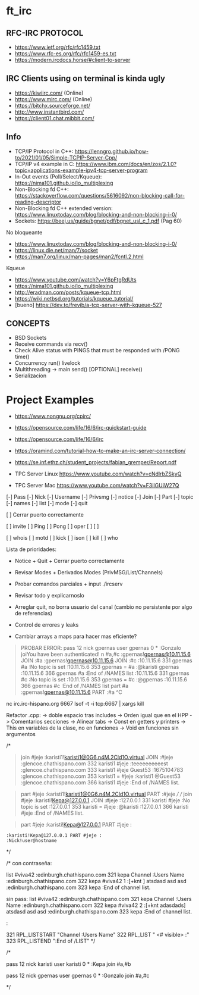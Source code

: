 # ft_irc

## RFC-IRC PROTOCOL
- https://www.ietf.org/rfc/rfc1459.txt
- https://www.rfc-es.org/rfc/rfc1459-es.txt
- https://modern.ircdocs.horse/#client-to-server

## IRC Clients using on terminal is kinda ugly
- https://kiwiirc.com/              (Online)
- https://www.mirc.com/             (Online)
- https://bitchx.sourceforge.net/
- http://www.instantbird.com/
- https://client01.chat.mibbit.com/


## Info
- TCP/IP Protocol in C++: https://lenngro.github.io/how-to/2021/01/05/Simple-TCPIP-Server-Cpp/
- TCP/IP v4 example in C: https://www.ibm.com/docs/en/zos/2.1.0?topic=applications-example-ipv4-tcp-server-program
- In-Out events (Poll/Select/Kqueue): https://nima101.github.io/io_multiplexing 
- Non-Blocking fd C++: https://stackoverflow.com/questions/5616092/non-blocking-call-for-reading-descriptor
- Non-Blocking fd C++ extended version: https://www.linuxtoday.com/blog/blocking-and-non-blocking-i-0/
- Sockets: https://beej.us/guide/bgnet/pdf/bgnet_usl_c_1.pdf (Pag 60)

No bloqueante
- https://www.linuxtoday.com/blog/blocking-and-non-blocking-i-0/
- https://linux.die.net/man/7/socket
- https://man7.org/linux/man-pages/man2/fcntl.2.html

Kqueue
- https://www.youtube.com/watch?v=Y6pFtgRdUts
- https://nima101.github.io/io_multiplexing
- http://eradman.com/posts/kqueue-tcp.html
- https://wiki.netbsd.org/tutorials/kqueue_tutorial/
- [bueno] https://dev.to/frevib/a-tcp-server-with-kqueue-527



## CONCEPTS
* BSD Sockets
* Receive commands via recv()
* Check Alive status with PINGS that must be responded with /PONG time()
* Concurrency run() livelock
* Multithreading -> main
                    send() [OPTIONAL]
                    receive()
* Serializacion

# Project Examples
- https://www.nongnu.org/cpirc/
- https://opensource.com/life/16/6/irc-quickstart-guide
- https://opensource.com/life/16/6/irc
- https://oramind.com/tutorial-how-to-make-an-irc-server-connection/
- https://se.inf.ethz.ch/student_projects/fabian_gremper/Report.pdf

- TPC Server Linux https://www.youtube.com/watch?v=cNdlrbZSkyQ
- TPC Server Mac https://www.youtube.com/watch?v=F3iIGUiW27Q



[-] Pass
[-] Nick
[-] Username
[-] Privsmg
[-] notice
[-] Join
[-] Part
[-] topic
[-] names
[-] list
[-] mode
[-] quit


[ ] Cerrar puerto correctamente

[ ] invite
[ ] Ping
[ ] Pong
[ ] oper
[ ] 
[ ] 

[ ] whois
[ ] motd
[ ] kick
[ ] ison
[ ] kill
[ ] who

Lista de prioridades:
- Notice + Quit + Cerrar puerto correctamente
- Revisar Modes + Derivados Modes (PrivMSG/List/Channels)
- Probar comandos parciales + input ./ircserv
- Revisar todo y explicarnoslo

- Arreglar quit, no borra usuario del canal (cambio no persistente por algo de referencias)
- Control de errores y leaks
- Cambiar arrays a maps para hacer mas eficiente?

> PROBAR ERROR:
pass 12
nick gpernas
user gpernas 0 * :Gonzalo
joiYou have been authenticated!
n #a,#c
:gpernas!gpernas@10.11.15.6 JOIN :#a
:gpernas!gpernas@10.11.15.6 JOIN :#c
:10.11.15.6 331 gpernas #a :No topic is set
:10.11.15.6 353 gpernas = #a :@karisti gpernas
:10.11.15.6 366 gpernas #a :End of /NAMES list
:10.11.15.6 331 gpernas #c :No topic is set
:10.11.15.6 353 gpernas = #c :@gpernas
:10.11.15.6 366 gpernas #c :End of /NAMES list
part #a
:gpernas!gpernas@10.11.15.6 PART :#a
^C

nc irc.irc-hispano.org 6667
lsof -t -i tcp:6667 | xargs kill


Refactor .cpp:
-> doble espacio tras includes
-> Orden igual que en el HPP
-> Comentarios secciones
-> Alinear tabs
-> Const en getters y printers
-> This en variables de la clase, no en funciones
-> Void en funciones sin argumentos



/*
> join #jeje
	:karisti1!karisti1@0G6.n4M.2Cld1O.virtual JOIN :#jeje
	:glencoe.chathispano.com 332 karisti1 #jeje :teeeeeeeeeest
	:glencoe.chathispano.com 333 karisti1 #jeje Guest53 :1675104783
	:glencoe.chathispano.com 353 karisti1 = #jeje :karisti1 @Guest53
	:glencoe.chathispano.com 366 karisti1 #jeje :End of /NAMES list.


> part #jeje
	:karisti1!karisti1@0G6.n4M.2Cld1O.virtual PART :#jeje
*/
/*
> join #jeje
	:karisti!Kepa@127.0.0.1 JOIN :#jeje
	:127.0.0.1 331 karisti #jeje :No topic is set
	:127.0.0.1 353 karisti = #jeje :@karisti
	:127.0.0.1 366 karisti #jeje :End of /NAMES list.
	
> part #jeje
	:karisti!Kepa@127.0.0.1 PART #jeje :

	:karisti!Kepa@127.0.0.1 PART #jeje :
	:Nick!user@hostname
*/

/*
con contraseña:

list #viva42
:edinburgh.chathispano.com 321 kepa Channel :Users Name
:edinburgh.chathispano.com 322 kepa #viva42 1 :[+knt <key>] atsdasd asd asd
:edinburgh.chathispano.com 323 kepa :End of channel list.


sin pass:
list #viva42
:edinburgh.chathispano.com 321 kepa Channel :Users Name
:edinburgh.chathispano.com 322 kepa #viva42 2 :[+knt adasdads] atsdasd asd asd
:edinburgh.chathispano.com 323 kepa :End of channel list.

<channel> <client count> :<topic>

321     RPL_LISTSTART
                        "Channel :Users  Name"
322     RPL_LIST
                        "<channel> <# visible> :<topic>"
323     RPL_LISTEND
                        ":End of /LIST"
*/



/*

pass 12
nick karisti
user karisti 0 * :Kepa
join #a,#b


pass 12
nick gpernas
user gpernas 0 * :Gonzalo
join #a,#c

*/
